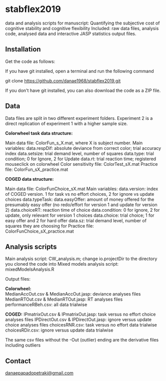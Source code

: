 # stabflex2019
data and analysis scripts for manuscript: Quantifying the subjective cost of cognitive stability and cognitive flexibility
Included: raw data files, analysis code, analysed data and interactive JASP statistics output files. 


## Installation

Get the code as follows:

If you have git installed, open a terminal and run the following command

git clone https://github.com/danae1968/stabflex2019.git

If you don't have git installed, you can also download the code as a ZIP file.


## Data 
Data files are split in two different experiment folders. Experiment 2 is a direct replication of experiment 1 with a higher sample size.

**Colorwheel task data structure:** 

Main data file: ColorFun_s_X.mat, where X is subject number.
	Main variables:
	data.respDif: absolute deviance from correct color; trial accuracy index
	data.setsize: trial demand level, number of squares
	data.type: trial condition; 0 for Ignore, 2 for Update
	data.rt: trial reaction time; registered mouseclick on colorwheel 
Color sensitivity file: ColorTest_sX.mat
Practice file: ColorFun_sX_practice.mat

**COGED data structure:**

Main data file: ColorFunChoice_sX.mat
	Main variables:
	data.version: index of COGED version. 1 for task vs no effort choices, 2 for ignore vs update choices
	data.typeTask: 
	data.easyOffer: amount of money offered for the presumably easy offer (no redo/effort for version 1 and update for version 2)
	data.choiceRT: reaction time of choice
	data.condition: 0 for ignore, 2 for update, only relevant for version 1 choices
	data.choice: trial choice; 1 for easy offer and 2 for hard offer
	data.sz: trial demand level, number of squares they are choosing for
Practice file: ColorFunChoice_sX_practice.mat

## Analysis scripts

Main analysis script: CW_analysis.m; change io.projectDir to the directory you cloned the code into
Mixed models analysis script: mixedModelsAnalysis.R

Output files: 

**Colorwheel:** 	
	MedianAccOut.csv & MedianAccOut.jasp: deviance analyses files
	MedianRTOut.csv & MedianRTOut.jasp: RT analyses files
	performanceRBeh.csv: all data trialwise

**COGED:** 
	IPmatrixOut.csv & IPmatrixOut.jasp: task versus no effort choice analyses files
	IPDirectOut.csv & IPDirectOut.jasp: ignore versus update choice analyses files
	choicesRNR.csv: task versus no effort data trialwise
	choicesRDir.csv: ignore versus update data trialwise

The same csv files without the -Out (outlier) ending are the derivative files including outliers

## Contact

danaepapadopetraki@gmail.com